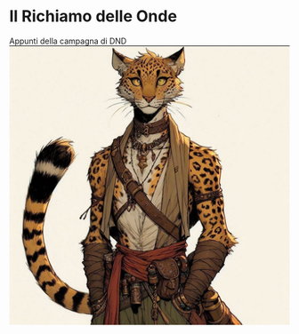 # Il Richiamo delle Onde
Appunti della campagna di DND
![Puppis](campagna_richiamo_onde/PG/puppis.jpg)
